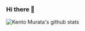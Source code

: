 ### Hi there 👋

![Kento Murata's github stats](https://github-readme-stats.vercel.app/api?username=kmurata798&show_icons=true&theme=dracula)
